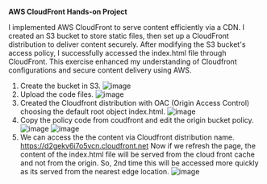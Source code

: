**AWS CloudFront Hands-on Project**

I implemented AWS CloudFront to serve content efficiently via a CDN. I created an S3 bucket to store static files, then set up a CloudFront distribution to deliver content securely. After modifying the S3 bucket's access policy, I successfully accessed the index.html file through CloudFront. This exercise enhanced my understanding of Cloudfront configurations and secure content delivery using AWS.

1.	Create the bucket in S3.
![image](https://github.com/user-attachments/assets/ec5cba16-eca2-4d99-888d-22fd97e21bf9)
2.	Upload the code files.
![image](https://github.com/user-attachments/assets/1741232c-6687-4dc2-9f17-7c60e81513e8)
3.	Created the Cloudfront distribution with OAC (Origin Access Control) choosing the default root object index.html.
![image](https://github.com/user-attachments/assets/c00db70d-5489-4f1b-a41e-d1c6810f2968)
4.	Copy the policy code from coudfront and edit the origin bucket policy.
![image](https://github.com/user-attachments/assets/3cb3032e-9dbc-4a0a-ad92-0030ddc1d3b4)
![image](https://github.com/user-attachments/assets/6ae906f4-6a8e-4b21-8911-2db6df337381)
5. We can access the the content via Cloudfront distribution name. 
https://d2gekv6i7o5vcn.cloudfront.net
Now if we refresh the page, the content of the index.html file will be served from the cloud front cache and not from the origin. So, 2nd time this will be accessed more quickly as its served from the nearest edge location.
![image](https://github.com/user-attachments/assets/e4e4600d-712c-4da5-b7b0-0ce0638e8d03)
